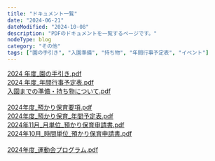 ```yaml
---
title: "ドキュメント一覧"
date: "2024-06-21"
dateModified: "2024-10-08"
description: "PDFのドキュメントを一覧するページです。"
nodeType: blog
category: "その他"
tags: ["園の手引き", "入園準備", "持ち物", "年間行事予定表", "イベント"]
---
```


<a href="/doc/2024年度_園の手引き.pdf" target="_blank">2024 年度_園の手引き.pdf</a>  
<a href="/doc/2024年度_年間行事予定表.pdf" target="_blank">2024 年度_年間行事予定表.pdf</a>  
<a href="/doc/入園までの準備・持ち物について.pdf" target="_blank">入園までの準備・持ち物について.pdf</a>  
<br>
<a href="/doc/2024年度_預かり保育要項.pdf" target="_blank">2024年度_預かり保育要項.pdf</a>  
<a href="/doc/2024年度_預かり保育_年間予定表.pdf" target="_blank">2024年度_預かり保育_年間予定表.pdf</a>  
<a href="/doc/2024年11月_月単位_預かり保育申請書.pdf" target="_blank">2024年11月_月単位_預かり保育申請書.pdf</a>  
<a href="/doc/2024年10月_時間単位_預かり保育申請書.pdf" target="_blank">2024年10月_時間単位_預かり保育申請書.pdf</a>  
<br>
<a href="/doc/2024年度_運動会プログラム.pdf" target="_blank">2024年度_運動会プログラム.pdf</a>  